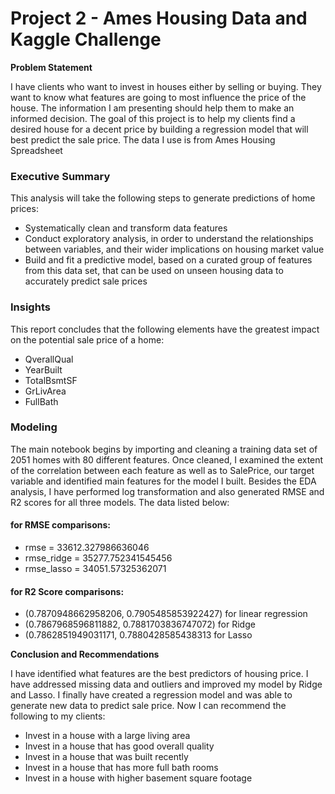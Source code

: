 # Project 2 - Ames Housing Data and Kaggle Challenge

**Problem Statement**

I have clients who want to invest in houses either by selling or buying.  They want to know what features are going to most influence the price of the house.  The information I am presenting should help them to make an informed decision.
The goal of this project is to help my clients find a desired house for a decent price by building a regression model that will best predict the sale price.  The data I use is from Ames Housing Spreadsheet

### Executive Summary

This analysis will take the following steps to generate predictions of home prices:

- Systematically clean and transform data features
- Conduct exploratory analysis, in order to understand the relationships between variables, and their wider implications on housing market value
- Build and fit a predictive model, based on a curated group of features from this data set, that can be used on unseen housing data to accurately predict sale prices

### Insights

This report concludes that the following elements have the greatest impact on the potential sale price of a home:

- QverallQual
- YearBuilt
- TotalBsmtSF
- GrLivArea
- FullBath

### Modeling
The main notebook begins by importing and cleaning a training data set of 2051 homes with 80 different features. Once cleaned, I examined the extent of the correlation between each feature as well as to SalePrice, our target variable and identified main features for the model I built.
Besides the EDA analysis, I have performed log transformation and also generated RMSE and R2 scores for all three models.  The data listed below:

#### for RMSE comparisons:
- rmse = 33612.327986636046
- rmse_ridge = 35277.752341545456
- rmse_lasso = 34051.57325362071

#### for R2 Score comparisons:
- (0.7870948662958206, 0.7905485853922427) for linear regression
- (0.7867968596811882, 0.7881703836747072) for Ridge
- (0.7862851949031171, 0.7880428585438313 for Lasso

**Conclusion and Recommendations**

I have identified what features are the best predictors of housing price.  I have addressed missing data and outliers and improved my model by Ridge and Lasso.  I finally have created a regression model and was able to generate new data to predict sale price.  Now I can recommend the following to my clients:

- Invest in a house with a large living area  
- Invest in a house that has good overall quality
- Invest in a house that was built recently
- Invest in a house that has more full bath rooms
- Invest in a house with higher basement square footage
